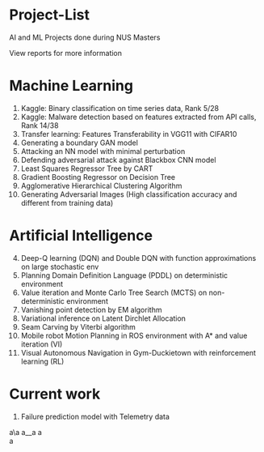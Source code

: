 # Project-List
AI and ML Projects done during NUS Masters

View reports for more information

# Machine Learning

1.	Kaggle: Binary classification on time series data, Rank 5/28
2.  Kaggle: Malware detection based on features extracted from API calls, Rank 14/38
3.	Transfer learning: Features Transferability in VGG11 with CIFAR10
5.	Generating a boundary GAN model
6.  Attacking an NN model with minimal perturbation
7.  Defending adversarial attack against Blackbox CNN model
13.	Least Squares Regressor Tree by CART
14.	Gradient Boosting Regressor on Decision Tree
15.	Agglomerative Hierarchical Clustering Algorithm
16.	Generating Adversarial Images (High classification accuracy and different from training data)

# Artificial Intelligence

4.	Deep-Q learning (DQN) and Double DQN with function approximations on large stochastic env
8.	Planning Domain Definition Language (PDDL) on deterministic environment
9.	Value iteration and Monte Carlo Tree Search (MCTS) on non-deterministic environment
10.	Vanishing point detection by EM algorithm
11.	Variational inference on Latent Dirchlet Allocation
12.	Seam Carving by Viterbi algorithm
17. Mobile robot Motion Planning in ROS environment with A* and value iteration (VI)
18. Visual Autonomous Navigation in Gym-Duckietown with reinforcement learning (RL)

# Current work
1. Failure prediction model with Telemetry data


a\a
a__a
a<br />a
